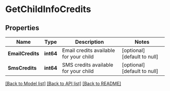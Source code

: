 # GetChildInfoCredits

## Properties
Name | Type | Description | Notes
------------ | ------------- | ------------- | -------------
**EmailCredits** | **int64** | Email credits available for your child | [optional] [default to null]
**SmsCredits** | **int64** | SMS credits available for your child | [optional] [default to null]

[[Back to Model list]](../README.md#documentation-for-models) [[Back to API list]](../README.md#documentation-for-api-endpoints) [[Back to README]](../README.md)

